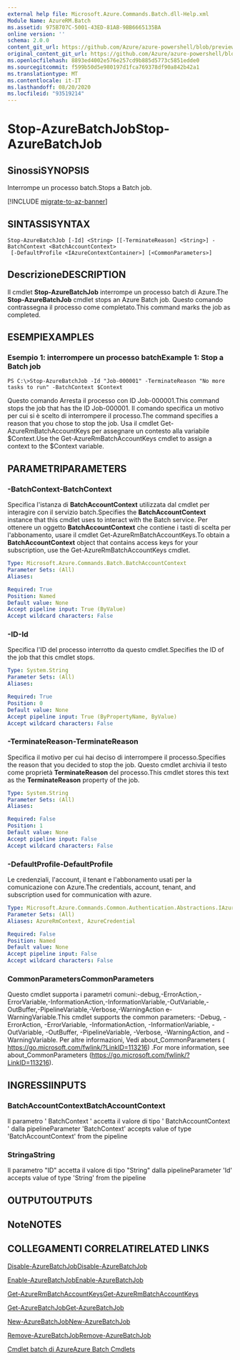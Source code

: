 ```yaml
---
external help file: Microsoft.Azure.Commands.Batch.dll-Help.xml
Module Name: AzureRM.Batch
ms.assetid: 975B707C-5001-43ED-81AB-9BB6665135BA
online version: ''
schema: 2.0.0
content_git_url: https://github.com/Azure/azure-powershell/blob/preview/src/ResourceManager/AzureBatch/Commands.Batch/help/Stop-AzureBatchJob.md
original_content_git_url: https://github.com/Azure/azure-powershell/blob/preview/src/ResourceManager/AzureBatch/Commands.Batch/help/Stop-AzureBatchJob.md
ms.openlocfilehash: 8893ed4002e576e257cd9b885d5773c5851edde0
ms.sourcegitcommit: f599b50d5e980197d1fca769378df90a842b42a1
ms.translationtype: MT
ms.contentlocale: it-IT
ms.lasthandoff: 08/20/2020
ms.locfileid: "93519214"
---
```

# <span data-ttu-id="6c5b9-101">Stop-AzureBatchJob</span><span class="sxs-lookup"><span data-stu-id="6c5b9-101">Stop-AzureBatchJob</span></span>

## <span data-ttu-id="6c5b9-102">Sinossi</span><span class="sxs-lookup"><span data-stu-id="6c5b9-102">SYNOPSIS</span></span>
<span data-ttu-id="6c5b9-103">Interrompe un processo batch.</span><span class="sxs-lookup"><span data-stu-id="6c5b9-103">Stops a Batch job.</span></span>

[!INCLUDE [migrate-to-az-banner](../../includes/migrate-to-az-banner.md)]

## <span data-ttu-id="6c5b9-104">SINTASSI</span><span class="sxs-lookup"><span data-stu-id="6c5b9-104">SYNTAX</span></span>

```
Stop-AzureBatchJob [-Id] <String> [[-TerminateReason] <String>] -BatchContext <BatchAccountContext>
 [-DefaultProfile <IAzureContextContainer>] [<CommonParameters>]
```

## <span data-ttu-id="6c5b9-105">Descrizione</span><span class="sxs-lookup"><span data-stu-id="6c5b9-105">DESCRIPTION</span></span>
<span data-ttu-id="6c5b9-106">Il cmdlet **Stop-AzureBatchJob** interrompe un processo batch di Azure.</span><span class="sxs-lookup"><span data-stu-id="6c5b9-106">The **Stop-AzureBatchJob** cmdlet stops an Azure Batch job.</span></span>
<span data-ttu-id="6c5b9-107">Questo comando contrassegna il processo come completato.</span><span class="sxs-lookup"><span data-stu-id="6c5b9-107">This command marks the job as completed.</span></span>

## <span data-ttu-id="6c5b9-108">ESEMPI</span><span class="sxs-lookup"><span data-stu-id="6c5b9-108">EXAMPLES</span></span>

### <span data-ttu-id="6c5b9-109">Esempio 1: interrompere un processo batch</span><span class="sxs-lookup"><span data-stu-id="6c5b9-109">Example 1: Stop a Batch job</span></span>
```
PS C:\>Stop-AzureBatchJob -Id "Job-000001" -TerminateReason "No more tasks to run" -BatchContext $Context
```

<span data-ttu-id="6c5b9-110">Questo comando Arresta il processo con ID Job-000001.</span><span class="sxs-lookup"><span data-stu-id="6c5b9-110">This command stops the job that has the ID Job-000001.</span></span>
<span data-ttu-id="6c5b9-111">Il comando specifica un motivo per cui si è scelto di interrompere il processo.</span><span class="sxs-lookup"><span data-stu-id="6c5b9-111">The command specifies a reason that you chose to stop the job.</span></span>
<span data-ttu-id="6c5b9-112">Usa il cmdlet Get-AzureRmBatchAccountKeys per assegnare un contesto alla variabile $Context.</span><span class="sxs-lookup"><span data-stu-id="6c5b9-112">Use the Get-AzureRmBatchAccountKeys cmdlet to assign a context to the $Context variable.</span></span>

## <span data-ttu-id="6c5b9-113">PARAMETRI</span><span class="sxs-lookup"><span data-stu-id="6c5b9-113">PARAMETERS</span></span>

### <span data-ttu-id="6c5b9-114">-BatchContext</span><span class="sxs-lookup"><span data-stu-id="6c5b9-114">-BatchContext</span></span>
<span data-ttu-id="6c5b9-115">Specifica l'istanza di **BatchAccountContext** utilizzata dal cmdlet per interagire con il servizio batch.</span><span class="sxs-lookup"><span data-stu-id="6c5b9-115">Specifies the **BatchAccountContext** instance that this cmdlet uses to interact with the Batch service.</span></span>
<span data-ttu-id="6c5b9-116">Per ottenere un oggetto **BatchAccountContext** che contiene i tasti di scelta per l'abbonamento, usare il cmdlet Get-AzureRmBatchAccountKeys.</span><span class="sxs-lookup"><span data-stu-id="6c5b9-116">To obtain a **BatchAccountContext** object that contains access keys for your subscription, use the Get-AzureRmBatchAccountKeys cmdlet.</span></span>

```yaml
Type: Microsoft.Azure.Commands.Batch.BatchAccountContext
Parameter Sets: (All)
Aliases: 

Required: True
Position: Named
Default value: None
Accept pipeline input: True (ByValue)
Accept wildcard characters: False
```

### <span data-ttu-id="6c5b9-117">-ID</span><span class="sxs-lookup"><span data-stu-id="6c5b9-117">-Id</span></span>
<span data-ttu-id="6c5b9-118">Specifica l'ID del processo interrotto da questo cmdlet.</span><span class="sxs-lookup"><span data-stu-id="6c5b9-118">Specifies the ID of the job that this cmdlet stops.</span></span>

```yaml
Type: System.String
Parameter Sets: (All)
Aliases: 

Required: True
Position: 0
Default value: None
Accept pipeline input: True (ByPropertyName, ByValue)
Accept wildcard characters: False
```

### <span data-ttu-id="6c5b9-119">-TerminateReason</span><span class="sxs-lookup"><span data-stu-id="6c5b9-119">-TerminateReason</span></span>
<span data-ttu-id="6c5b9-120">Specifica il motivo per cui hai deciso di interrompere il processo.</span><span class="sxs-lookup"><span data-stu-id="6c5b9-120">Specifies the reason that you decided to stop the job.</span></span>
<span data-ttu-id="6c5b9-121">Questo cmdlet archivia il testo come proprietà **TerminateReason** del processo.</span><span class="sxs-lookup"><span data-stu-id="6c5b9-121">This cmdlet stores this text as the **TerminateReason** property of the job.</span></span>

```yaml
Type: System.String
Parameter Sets: (All)
Aliases: 

Required: False
Position: 1
Default value: None
Accept pipeline input: False
Accept wildcard characters: False
```

### <span data-ttu-id="6c5b9-122">-DefaultProfile</span><span class="sxs-lookup"><span data-stu-id="6c5b9-122">-DefaultProfile</span></span>
<span data-ttu-id="6c5b9-123">Le credenziali, l'account, il tenant e l'abbonamento usati per la comunicazione con Azure.</span><span class="sxs-lookup"><span data-stu-id="6c5b9-123">The credentials, account, tenant, and subscription used for communication with azure.</span></span>

```yaml
Type: Microsoft.Azure.Commands.Common.Authentication.Abstractions.IAzureContextContainer
Parameter Sets: (All)
Aliases: AzureRmContext, AzureCredential

Required: False
Position: Named
Default value: None
Accept pipeline input: False
Accept wildcard characters: False
```

### <span data-ttu-id="6c5b9-124">CommonParameters</span><span class="sxs-lookup"><span data-stu-id="6c5b9-124">CommonParameters</span></span>
<span data-ttu-id="6c5b9-125">Questo cmdlet supporta i parametri comuni:-debug,-ErrorAction,-ErrorVariable,-InformationAction,-InformationVariable,-OutVariable,-OutBuffer,-PipelineVariable,-Verbose,-WarningAction e-WarningVariable.</span><span class="sxs-lookup"><span data-stu-id="6c5b9-125">This cmdlet supports the common parameters: -Debug, -ErrorAction, -ErrorVariable, -InformationAction, -InformationVariable, -OutVariable, -OutBuffer, -PipelineVariable, -Verbose, -WarningAction, and -WarningVariable.</span></span> <span data-ttu-id="6c5b9-126">Per altre informazioni, Vedi about_CommonParameters ( https://go.microsoft.com/fwlink/?LinkID=113216) .</span><span class="sxs-lookup"><span data-stu-id="6c5b9-126">For more information, see about_CommonParameters (https://go.microsoft.com/fwlink/?LinkID=113216).</span></span>

## <span data-ttu-id="6c5b9-127">INGRESSI</span><span class="sxs-lookup"><span data-stu-id="6c5b9-127">INPUTS</span></span>

### <span data-ttu-id="6c5b9-128">BatchAccountContext</span><span class="sxs-lookup"><span data-stu-id="6c5b9-128">BatchAccountContext</span></span>
<span data-ttu-id="6c5b9-129">Il parametro ' BatchContext ' accetta il valore di tipo ' BatchAccountContext ' dalla pipeline</span><span class="sxs-lookup"><span data-stu-id="6c5b9-129">Parameter 'BatchContext' accepts value of type 'BatchAccountContext' from the pipeline</span></span>

### <span data-ttu-id="6c5b9-130">Stringa</span><span class="sxs-lookup"><span data-stu-id="6c5b9-130">String</span></span>
<span data-ttu-id="6c5b9-131">Il parametro "ID" accetta il valore di tipo "String" dalla pipeline</span><span class="sxs-lookup"><span data-stu-id="6c5b9-131">Parameter 'Id' accepts value of type 'String' from the pipeline</span></span>

## <span data-ttu-id="6c5b9-132">OUTPUT</span><span class="sxs-lookup"><span data-stu-id="6c5b9-132">OUTPUTS</span></span>

## <span data-ttu-id="6c5b9-133">Note</span><span class="sxs-lookup"><span data-stu-id="6c5b9-133">NOTES</span></span>

## <span data-ttu-id="6c5b9-134">COLLEGAMENTI CORRELATI</span><span class="sxs-lookup"><span data-stu-id="6c5b9-134">RELATED LINKS</span></span>

[<span data-ttu-id="6c5b9-135">Disable-AzureBatchJob</span><span class="sxs-lookup"><span data-stu-id="6c5b9-135">Disable-AzureBatchJob</span></span>](./Disable-AzureBatchJob.md)

[<span data-ttu-id="6c5b9-136">Enable-AzureBatchJob</span><span class="sxs-lookup"><span data-stu-id="6c5b9-136">Enable-AzureBatchJob</span></span>](./Enable-AzureBatchJob.md)

[<span data-ttu-id="6c5b9-137">Get-AzureRmBatchAccountKeys</span><span class="sxs-lookup"><span data-stu-id="6c5b9-137">Get-AzureRmBatchAccountKeys</span></span>](./Get-AzureRmBatchAccountKeys.md)

[<span data-ttu-id="6c5b9-138">Get-AzureBatchJob</span><span class="sxs-lookup"><span data-stu-id="6c5b9-138">Get-AzureBatchJob</span></span>](./Get-AzureBatchJob.md)

[<span data-ttu-id="6c5b9-139">New-AzureBatchJob</span><span class="sxs-lookup"><span data-stu-id="6c5b9-139">New-AzureBatchJob</span></span>](./New-AzureBatchJob.md)

[<span data-ttu-id="6c5b9-140">Remove-AzureBatchJob</span><span class="sxs-lookup"><span data-stu-id="6c5b9-140">Remove-AzureBatchJob</span></span>](./Remove-AzureBatchJob.md)

[<span data-ttu-id="6c5b9-141">Cmdlet batch di Azure</span><span class="sxs-lookup"><span data-stu-id="6c5b9-141">Azure Batch Cmdlets</span></span>](./AzureRM.Batch.md)


